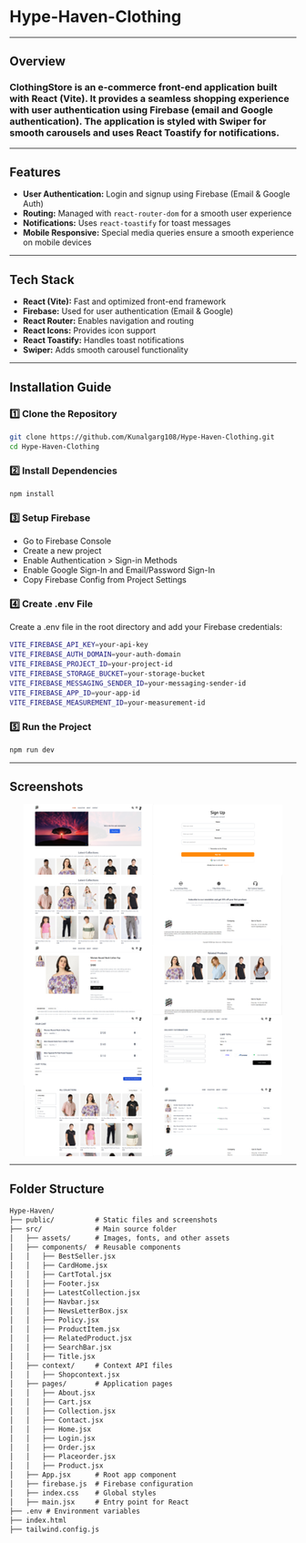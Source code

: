 ﻿# Hype-Haven-Clothing
---
## Overview

### ClothingStore is an e-commerce front-end application built with **React (Vite)**. It provides a seamless shopping experience with user authentication using **Firebase** (email and Google authentication). The application is styled with **Swiper** for smooth carousels and uses **React Toastify** for notifications.

---

## Features
- **User Authentication:** Login and signup using Firebase (Email & Google Auth)
- **Routing:** Managed with `react-router-dom` for a smooth user experience
- **Notifications:** Uses `react-toastify` for toast messages
- **Mobile Responsive:** Special media queries ensure a smooth experience on mobile devices

---
## Tech Stack
- **React (Vite):** Fast and optimized front-end framework
- **Firebase:** Used for user authentication (Email & Google)
- **React Router:** Enables navigation and routing
- **React Icons:** Provides icon support
- **React Toastify:** Handles toast notifications
- **Swiper:** Adds smooth carousel functionality

 ---
 
##  Installation Guide 
### 1️⃣ Clone the Repository  
```sh
git clone https://github.com/Kunalgarg108/Hype-Haven-Clothing.git
cd Hype-Haven-Clothing
```

### 2️⃣ Install Dependencies  
```sh
npm install
```

### 3️⃣ Setup Firebase
- Go to Firebase Console
- Create a new project
- Enable Authentication > Sign-in Methods
- Enable Google Sign-In and Email/Password Sign-In
- Copy Firebase Config from Project Settings


### 4️⃣ Create .env File
Create a .env file in the root directory and add your Firebase credentials:
```sh
VITE_FIREBASE_API_KEY=your-api-key
VITE_FIREBASE_AUTH_DOMAIN=your-auth-domain
VITE_FIREBASE_PROJECT_ID=your-project-id
VITE_FIREBASE_STORAGE_BUCKET=your-storage-bucket
VITE_FIREBASE_MESSAGING_SENDER_ID=your-messaging-sender-id
VITE_FIREBASE_APP_ID=your-app-id
VITE_FIREBASE_MEASUREMENT_ID=your-measurement-id

```
### 5️⃣ Run the Project
```sh
npm run dev
```

---

## Screenshots
<div style="display: flex; flex-wrap: wrap; justify-content: center;">
  <img src="https://raw.githubusercontent.com/Kunalgarg108/Hype-Haven-Clothing/main/public/image2.png" width="45%">
  <img src="https://raw.githubusercontent.com/Kunalgarg108/Hype-Haven-Clothing/main/public/image1.png" width="45%">
  <img src="https://raw.githubusercontent.com/Kunalgarg108/Hype-Haven-Clothing/main/public/image3.png" width="45%">
  <img src="https://raw.githubusercontent.com/Kunalgarg108/Hype-Haven-Clothing/main/public/image4.png" width="45%">
  <img src="https://raw.githubusercontent.com/Kunalgarg108/Hype-Haven-Clothing/main/public/image5.png" width="45%">
  <img src="https://raw.githubusercontent.com/Kunalgarg108/Hype-Haven-Clothing/main/public/image6.png" width="45%">
  <img src="https://raw.githubusercontent.com/Kunalgarg108/Hype-Haven-Clothing/main/public/image7.png" width="45%">
  <img src="https://raw.githubusercontent.com/Kunalgarg108/Hype-Haven-Clothing/main/public/image8.png" width="45%">
  <img src="https://raw.githubusercontent.com/Kunalgarg108/Hype-Haven-Clothing/main/public/image9.png" width="45%">
  <img src="https://raw.githubusercontent.com/Kunalgarg108/Hype-Haven-Clothing/main/public/image10.png" width="45%">
</div>

---
## Folder Structure
```
Hype-Haven/
├── public/          # Static files and screenshots
├── src/             # Main source folder
│   ├── assets/      # Images, fonts, and other assets
│   ├── components/  # Reusable components
│   │   ├── BestSeller.jsx
│   │   ├── CardHome.jsx
│   │   ├── CartTotal.jsx
│   │   ├── Footer.jsx
│   │   ├── LatestCollection.jsx
│   │   ├── Navbar.jsx
│   │   ├── NewsLetterBox.jsx
│   │   ├── Policy.jsx
│   │   ├── ProductItem.jsx
│   │   ├── RelatedProduct.jsx
│   │   ├── SearchBar.jsx
│   │   ├── Title.jsx
│   ├── context/     # Context API files
│   │   ├── Shopcontext.jsx
│   ├── pages/       # Application pages
│   │   ├── About.jsx
│   │   ├── Cart.jsx
│   │   ├── Collection.jsx
│   │   ├── Contact.jsx
│   │   ├── Home.jsx
│   │   ├── Login.jsx
│   │   ├── Order.jsx
│   │   ├── Placeorder.jsx
│   │   ├── Product.jsx
│   ├── App.jsx      # Root app component
│   ├── firebase.js  # Firebase configuration
│   ├── index.css    # Global styles
│   ├── main.jsx     # Entry point for React
├── .env # Environment variables
├── index.html
├── tailwind.config.js

```
